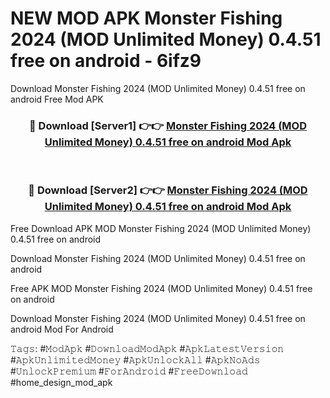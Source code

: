 # NEW MOD APK Monster Fishing 2024 (MOD Unlimited Money) 0.4.51 free on android - 6ifz9
Download Monster Fishing 2024 (MOD Unlimited Money) 0.4.51 free on android Free Mod APK

<div align="center">
<h3>🔴 Download [Server1] 👉👉 <a href="https://apk-comot.site?title=Monster_Fishing_2024_(MOD_Unlimited_Money)_0.4.51_free_on_android">Monster Fishing 2024 (MOD Unlimited Money) 0.4.51 free on android Mod Apk</a></h3><br>

<h3>🔴 Download [Server2] 👉👉 <a href="https://apk-comot.site?title=Monster_Fishing_2024_(MOD_Unlimited_Money)_0.4.51_free_on_android">Monster Fishing 2024 (MOD Unlimited Money) 0.4.51 free on android Mod Apk</a></h3>
</div>


Free Download APK MOD Monster Fishing 2024 (MOD Unlimited Money) 0.4.51 free on android

Download Monster Fishing 2024 (MOD Unlimited Money) 0.4.51 free on android 

Free APK MOD Monster Fishing 2024 (MOD Unlimited Money) 0.4.51 free on android 

Download Monster Fishing 2024 (MOD Unlimited Money) 0.4.51 free on android Mod For Android

𝚃𝚊𝚐𝚜: #𝙼𝚘𝚍𝙰𝚙𝚔 #𝙳𝚘𝚠𝚗𝚕𝚘𝚊𝚍𝙼𝚘𝚍𝙰𝚙𝚔 #𝙰𝚙𝚔𝙻𝚊𝚝𝚎𝚜𝚝𝚅𝚎𝚛𝚜𝚒𝚘𝚗 #𝙰𝚙𝚔𝚄𝚗𝚕𝚒𝚖𝚒𝚝𝚎𝚍𝙼𝚘𝚗𝚎𝚢 #𝙰𝚙𝚔𝚄𝚗𝚕𝚘𝚌𝚔𝙰𝚕𝚕 #𝙰𝚙𝚔𝙽𝚘𝙰𝚍𝚜 #𝚄𝚗𝚕𝚘𝚌𝚔𝙿𝚛𝚎𝚖𝚒𝚞𝚖 #𝙵𝚘𝚛𝙰𝚗𝚍𝚛𝚘𝚒𝚍 #𝙵𝚛𝚎𝚎𝙳𝚘𝚠𝚗𝚕𝚘𝚊𝚍 #home_design_mod_apk